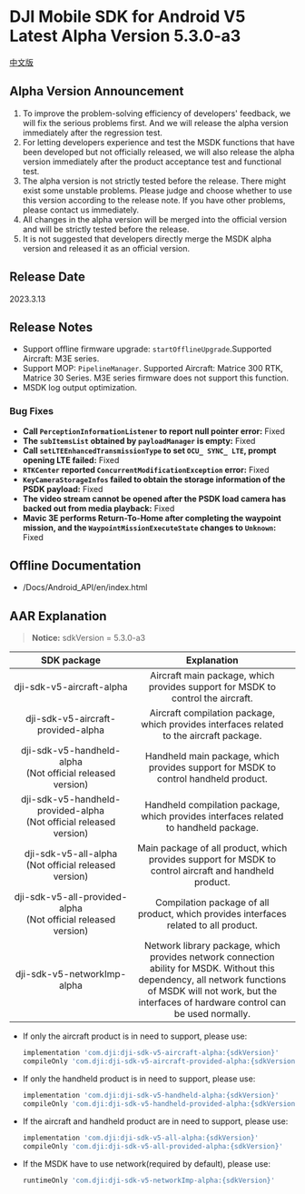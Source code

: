 # DJI Mobile SDK for Android V5 Latest Alpha Version 5.3.0-a3

[中文版](README_CN.md)

##  Alpha Version Announcement

1. To improve the problem-solving efficiency of developers' feedback, we will fix the serious problems first. And we will release the alpha version immediately after the regression test.
2. For letting developers experience and test the MSDK functions that have been developed but not officially released, we will also release the alpha version immediately after the product acceptance test and functional test. 
3. The alpha version is not strictly tested before the release. There might exist some unstable problems. Please judge and choose whether to use this version according to the release note. If you have other problems, please contact us immediately.
4. All changes in the alpha version will be merged into the official version and will be strictly tested before the release.
5. It is not suggested that developers directly merge the MSDK alpha version and released it as an official version.

## Release Date

2023.3.13

## Release Notes

- Support offline firmware upgrade: `startOfflineUpgrade`.Supported Aircraft: M3E series.
- Support MOP: `PipelineManager`. Supported Aircraft: Matrice 300 RTK, Matrice 30 Series. M3E series firmware does not support this function.
- MSDK log output optimization.


### Bug Fixes
- **Call `PerceptionInformationListener` to report null pointer error:** Fixed
- **The `subItemsList` obtained by `payloadManager` is empty:** Fixed
- **Call `setLTEEnhancedTransmissionType` to set `OCU_ SYNC_ LTE`, prompt opening LTE failed:** Fixed
- **`RTKCenter` reported `ConcurrentModificationException` error:** Fixed
- **`KeyCameraStorageInfos` failed to obtain the storage information of the PSDK payload:** Fixed
- **The video stream cannot be opened after the PSDK load camera has backed out from media playback:** Fixed
- **Mavic 3E performs Return-To-Home after completing the waypoint mission, and the `WaypointMissionExecuteState` changes to `Unknown`:** Fixed


## Offline Documentation

- /Docs/Android_API/en/index.html

## AAR Explanation

> **Notice:** sdkVersion = 5.3.0-a3

| SDK package  <div style="width: 150pt">  | Explanation  <div style="width: 200pt">   | How to use <div style="width: 300pt">|
| :---------------: | :-----------------:  | :---------------: |
|     dji-sdk-v5-aircraft-alpha      | Aircraft main package, which provides support for MSDK to control the aircraft. | implementation 'com.dji:dji-sdk-v5-aircraft-alpha:{sdkVersion}' |
| dji-sdk-v5-aircraft-provided-alpha | Aircraft compilation package, which provides interfaces related to the aircraft package. | compileOnly 'com.dji:dji-sdk-v5-aircraft-provided-alpha:{sdkVersion}' |
| dji-sdk-v5-handheld-alpha<br/>(Not official released version) | Handheld main package, which provides support for MSDK to control handheld product. | implementation 'com.dji:dji-sdk-v5-handheld-alpha:{sdkVersion}' |
| dji-sdk-v5-handheld-provided-alpha<br/>(Not official released version) |     Handheld compilation package, which provides interfaces related to handheld package.             | compileOnly 'com.dji:dji-sdk-v5-handheld-provided-alpha:{sdkVersion}' |
| dji-sdk-v5-all-alpha<br/>(Not official released version) | Main package of all product, which provides support for MSDK to control aircraft and handheld product. | implementation 'com.dji:dji-sdk-v5-all-alpha:{sdkVersion}' |
| dji-sdk-v5-all-provided-alpha<br/>(Not official released version) |    Compilation package of all product, which provides interfaces related to all product.          | compileOnly 'com.dji:dji-sdk-v5-all-provided-alpha:{sdkVersion}' |
| dji-sdk-v5-networkImp-alpha | Network library package, which provides network connection ability for MSDK. Without this dependency, all network functions of MSDK will not work, but the interfaces of hardware control can be used normally. | runtimeOnly 'com.dji:dji-sdk-v5-networkImp-alpha:{sdkVersion}' |

- If only the aircraft product is in need to support, please use:
  ```groovy
  implementation 'com.dji:dji-sdk-v5-aircraft-alpha:{sdkVersion}'
  compileOnly 'com.dji:dji-sdk-v5-aircraft-provided-alpha:{sdkVersion}'
  ```

- If only the handheld product is in need to support, please use:
  ```groovy
  implementation 'com.dji:dji-sdk-v5-handheld-alpha:{sdkVersion}'
  compileOnly 'com.dji:dji-sdk-v5-handheld-provided-alpha:{sdkVersion}'
  ```
  
- If the aircraft and handheld product are in need to support, please use:
  ```groovy
  implementation 'com.dji:dji-sdk-v5-all-alpha:{sdkVersion}'
  compileOnly 'com.dji:dji-sdk-v5-all-provided-alpha:{sdkVersion}'
  ```
  
- If the MSDK have to use network(required by default), please use:
  ```groovy
  runtimeOnly 'com.dji:dji-sdk-v5-networkImp-alpha:{sdkVersion}'
  ```